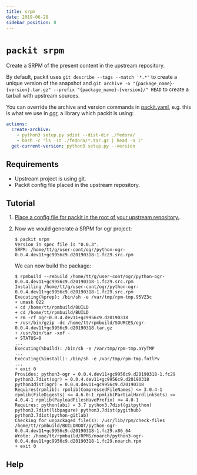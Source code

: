 ```yaml
---
title: srpm
date: 2019-06-28
sidebar_position: 8
---
```


# `packit srpm`

Create a SRPM of the present content in the upstream repository.

By default, packit uses `git describe --tags --match '*.*'` to create a unique
version of the snapshot and `git archive -o "{package_name}-{version}.tar.gz"
--prefix "{package_name}-{version}/" HEAD` to create a tarball with upstream
sources.

You can override the archive and version commands in [packit.yaml](/docs/configuration/), e.g. this is
what we use in [ogr](https://github.com/packit/ogr/blob/main/.packit.yaml), a library which packit is using:
```yaml
actions:
  create-archive:
    - python3 setup.py sdist --dist-dir ./fedora/
    - bash -c "ls -1t ./fedora/*.tar.gz | head -n 1"
  get-current-version: python3 setup.py --version
```


## Requirements

* Upstream project is using git.
* Packit config file placed in the upstream repository.


## Tutorial

1. [Place a config file for packit in the root of your upstream repository.](/docs/configuration/).

2. Now we would generate a SRPM for ogr project:
   ```
   $ packit srpm
   Version in spec file is "0.0.3".
   SRPM: /home/tt/g/user-cont/ogr/python-ogr-0.0.4.dev11+gc9956c9.d20190318-1.fc29.src.rpm
   ```
   We can now build the package:
   ```
   $ rpmbuild --rebuild /home/tt/g/user-cont/ogr/python-ogr-0.0.4.dev11+gc9956c9.d20190318-1.fc29.src.rpm
   Installing /home/tt/g/user-cont/ogr/python-ogr-0.0.4.dev11+gc9956c9.d20190318-1.fc29.src.rpm
   Executing(%prep): /bin/sh -e /var/tmp/rpm-tmp.95VZ3c
   + umask 022
   + cd /home/tt/rpmbuild/BUILD
   + cd /home/tt/rpmbuild/BUILD
   + rm -rf ogr-0.0.4.dev11+gc9956c9.d20190318
   + /usr/bin/gzip -dc /home/tt/rpmbuild/SOURCES/ogr-0.0.4.dev11+gc9956c9.d20190318.tar.gz
   + /usr/bin/tar -xof -
   + STATUS=0
   ...
   Executing(%build): /bin/sh -e /var/tmp/rpm-tmp.aYyTMP
   ...
   Executing(%install): /bin/sh -e /var/tmp/rpm-tmp.fotlPv
   ...
   + exit 0
   Provides: python3-ogr = 0.0.4.dev11+gc9956c9.d20190318-1.fc29 python3.7dist(ogr) = 0.0.4.dev11+gc9956c9.d20190318 python3dist(ogr) = 0.0.4.dev11+gc9956c9.d20190318
   Requires(rpmlib): rpmlib(CompressedFileNames) <= 3.0.4-1 rpmlib(FileDigests) <= 4.6.0-1 rpmlib(PartialHardlinkSets) <= 4.0.4-1 rpmlib(PayloadFilesHavePrefix) <= 4.0-1
   Requires: python(abi) = 3.7 python3.7dist(gitpython) python3.7dist(libpagure) python3.7dist(pygithub) python3.7dist(python-gitlab)
   Checking for unpackaged file(s): /usr/lib/rpm/check-files /home/tt/rpmbuild/BUILDROOT/python-ogr-0.0.4.dev11+gc9956c9.d20190318-1.fc29.x86_64
   Wrote: /home/tt/rpmbuild/RPMS/noarch/python3-ogr-0.0.4.dev11+gc9956c9.d20190318-1.fc29.noarch.rpm
   + exit 0
   ```

## Help



